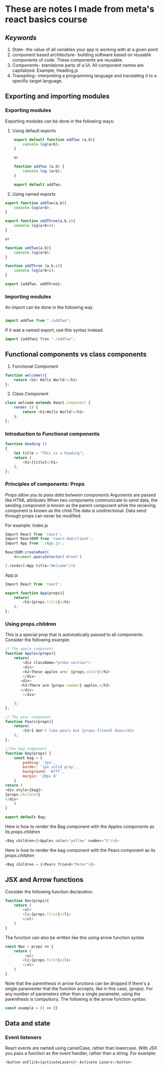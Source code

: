 # These are notes I made from meta's react basics course

## _Keywords_

1. State- the value of all variables your app is working with at a given point
2. component based architecture- building software based on reusable components of code. These components are reusable. 
3. Components- standalone parts of a UI. All component names are capitalized. Example; Heading.js
4. Transpiling- interpreting a programming language and translating it to a specific target language. 




## Exporting and importing modules
### Exporting modules
Exporting modules can be done in the following ways: 

1. Using default exports 

``` javascript
    export default function addTwo (a,b){
        console.log(a+b);
    }

    or 

    function addTwo (a,b) {
        console.log (a+b);
    }

    export default addTwo;
```
2. Using named exports 
``` javascript
export function addTwo(a,b){
    console.log(a+b);
}

export function addThree(a,b,c){
    console.log(a+b+c);
}

or 

function addTwo(a,b){
    console.log(a+b);
}

function addThree (a,b,c){
    console.log(a+b+c);
}

export {addTwo, addThree};
```
### Importing modules
 An import can be done in the following way
 ``` javascript

import addTwo from "./addTwo";

```

If it was a named export, use this syntax instead. 
``` javascript
import {addTwo} fron "./addTwo";
```
## Functional components vs class components

1. Functional Component 
``` javascript
function welcome(){
    return <h1> Hello World!</h1>
};
```
2. Class Component 
```javascript
class welcome extends React.Component {
    render () {
        return <h1>Hello World!</h1>
    };
};
```
### Introduction to Functional components 

``` javascript
function Heading ()
{
    let title = "This is a heading";
    return (
        <h1>{title}</h1>
    );
};

```
### Principles of components: Props
_Props allow you to pass data between components_
Arguments are passed like HTML attributes
When two components communicate to send data, the sending component is known as the parent component while the recieving component is known as the child.The data is unidirectional. Data send through props can never be modified.

For example:
Index.js
``` javascript
Import React from 'react';
Import ReactDOM from 'react-dom/client';
Import App from './App.js';

ReactDOM.createRoot(
    document.querySelector('#root')

).render(<App title="Welcome"/>)
```

App.js
``` javascript 
Import React from 'react';

export function App(props){
    return(
        <h1>{props.title}</h1>
    );
};
```

### Using props.children
This is a special prop that is automatically passed to all components.
Consider the following example: 
``` javascript
// The apple component
function Apples(props){
    return(
        <div className="promo-section">
        <div>
        <h2>These apples are: {props.color}</h2>
        </div>
       <div>
       <h3>There are {props.number} apples.</h3>
       </div>
        </div>

    );
};

// The pear component
function Pears(props){
    return(
        <h2>I don't like pears but {props.friend} does</h2>
    );
};

//The bag component
function Bag(props) {
    const bag = {
        padding: '2px',
        border: '1px solid gray',
        background: '#fff',
        margin: '20px 0'
    }
return (
<div style={bag}>
{props.children}
</div>
    )
}

export default Bag;
```
Here is how to render the Bag component with the Apples components as its _props.children_
``` javascript
<Bag children={<Apples color="yellow" number="5"/>}>
```
Here is how to render the bag component with the Pears component as its _props.children_
``` javascript
<Bag children = {<Pears friend="Peter">}>
```

## JSX and Arrow functions
Consider the following function declaration.
``` javascript
function Nav(props){
    return (
        <ul>
        <li>{props.first}</li>
        </ul>
    )
}
```
The function can also be written like this using arrow function syntax
``` javascript
const Nav = props => {
    return (
         <ul>
        <li>{props.first}</li>
        </ul> 
    )
}
```
Note that the parenthesis in arrow functions can be dropped if there's a single paramenter that the function accepts, like in this case, (props). For any number of parameters other than a single parameter, using the parenthesis is compulsory. The following is the arrow function syntax:
``` javascript
const example = () => {}
```

## Data and state
### Event listeners
React events are named using camelCase, rather than lowercase. With JSX you pass a function as the event handler, rather than a string.
For example: 
``` javascript
<button onClick={activateLasers}> Activate Lasers</button>
```

